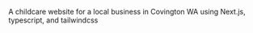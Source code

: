 A childcare website for a local business in Covington WA using Next.js, typescript, and tailwindcss
